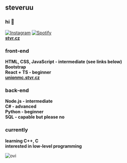 ## steveruu
### hi 👋
<a href="https://www.instagram.com/steveruu/" target="_blank"><img src="https://img.shields.io/badge/Instagram-%23E4405F.svg?logo=instagram&logoColor=white" alt="Instagram"></a>
<a href="https://open.spotify.com/artist/4NOFcRCgjvnRy8nKVGUM0L?si=UWqFdgyYRLmk-EPvnh7Qog" target="_blank"><img src="https://img.shields.io/badge/Spotify-%231ED760.svg?&logo=spotify&logoColor=white" alt="Spotify"></a>  
**[stvr.cz](https://stvr.cz)** 

### front-end
**HTML, CSS, JavaScript - intermediate (see links below)**  
**Bootstrap**  
**React + TS - beginner**  
**[unionmc.stvr.cz](https://unionmc.stvr.cz)**  

### back-end
**Node.js - intermediate**  
**C# - advanced**  
**Python - beginner**  
**SQL - capable but please no**  

### currently 
**learning C++, C**  
**interested in low-level programming**

<img src="https://github-readme-stats.vercel.app/api/top-langs?username=steveruu&show_icons=true&locale=en&layout=compact&theme=onedark" alt="ovi" />  

